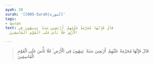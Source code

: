 ```yaml
---
ayah: 26
surah: '[[005-Surah|سورة]]'
tags:
- quran
text: قَالَ فَإِنَّهَا مُحَرَّمَةٌ عَلَيْهِمْ ۛ أَرْبَعِينَ سَنَةً ۛ يَتِيهُونَ فِي
  الْأَرْضِ ۚ فَلَا تَأْسَ عَلَى الْقَوْمِ الْفَاسِقِينَ

---
```

> قَالَ فَإِنَّهَا مُحَرَّمَةٌ عَلَيْهِمْ ۛ أَرْبَعِينَ سَنَةً ۛ يَتِيهُونَ فِي الْأَرْضِ ۚ فَلَا تَأْسَ عَلَى الْقَوْمِ الْفَاسِقِينَ
